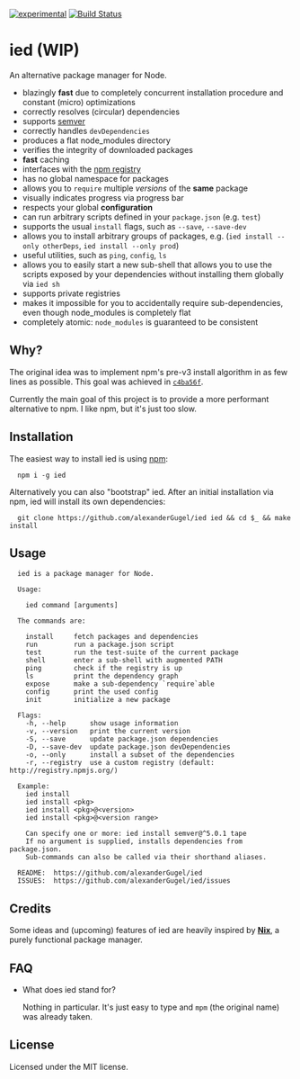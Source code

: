 [![experimental](http://hughsk.github.io/stability-badges/dist/experimental.svg)](http://github.com/hughsk/stability-badges)
[![Build Status](https://travis-ci.org/alexanderGugel/ied.svg)](https://travis-ci.org/alexanderGugel/ied)

ied (WIP)
=========

An alternative package manager for Node.

* blazingly **fast** due to completely concurrent installation procedure and constant (micro) optimizations
* correctly resolves (circular) dependencies
* supports [semver](http://semver.org/)
* correctly handles `devDependencies`
* produces a flat node_modules directory
* verifies the integrity of downloaded packages
* **fast** caching
* interfaces with the [npm registry](https://www.npmjs.org/)
* has no global namespace for packages
* allows you to `require` multiple *versions* of the **same** package
* visually indicates progress via progress bar
* respects your global **configuration**
* can run arbitrary scripts defined in your `package.json` (e.g. `test`)
* supports the usual `install` flags, such as `--save`, `--save-dev`
* allows you to install arbitrary groups of packages, e.g. (`ied install --only otherDeps`, `ied install --only prod`)
* useful utilities, such as `ping`, `config`, `ls`
* allows you to easily start a new sub-shell that allows you to use the scripts exposed by your dependencies without installing them globally via `ied sh`
* supports private registries
* makes it impossible for you to accidentally require sub-dependencies, even though node_modules is completely flat
* completely atomic: `node_modules` is guaranteed to be consistent

Why?
----

The original idea was to implement npm's pre-v3 install algorithm in as few lines as possible. This goal was achieved in [`c4ba56f`](https://github.com/alexanderGugel/ied/tree/c4ba56f7dece738db5b8cb28c20c7f6aa1e64d1d).

Currently the main goal of this project is to provide a more performant alternative to npm. I like npm, but it's just too slow.

Installation
------------

The easiest way to install ied is using [npm](https://www.npmjs.org/):

```
  npm i -g ied
```

Alternatively you can also "bootstrap" ied.
After an initial installation via npm, ied will install its own dependencies:

```
  git clone https://github.com/alexanderGugel/ied ied && cd $_ && make install
```

Usage
-----

```
  ied is a package manager for Node.

  Usage:

    ied command [arguments]

  The commands are:

    install     fetch packages and dependencies
    run         run a package.json script
    test        run the test-suite of the current package
    shell       enter a sub-shell with augmented PATH
    ping        check if the registry is up
    ls          print the dependency graph
    expose      make a sub-dependency `require`able
    config      print the used config
    init        initialize a new package

  Flags:
    -h, --help      show usage information
    -v, --version   print the current version
    -S, --save      update package.json dependencies
    -D, --save-dev  update package.json devDependencies
    -o, --only      install a subset of the dependencies
    -r, --registry  use a custom registry (default: http://registry.npmjs.org/)

  Example:
    ied install
    ied install <pkg>
    ied install <pkg>@<version>
    ied install <pkg>@<version range>

    Can specify one or more: ied install semver@^5.0.1 tape
    If no argument is supplied, installs dependencies from package.json.
    Sub-commands can also be called via their shorthand aliases.

  README:  https://github.com/alexanderGugel/ied
  ISSUES:  https://github.com/alexanderGugel/ied/issues
```

Credits
-------

Some ideas and (upcoming) features of ied are heavily inspired by [**Nix**](http://nixos.org/nix/), a purely functional package manager.

FAQ
---

* What does ied stand for?

  Nothing in particular. It's just easy to type and `mpm` (the original name) was already taken.

License
-------

Licensed under the MIT license.
